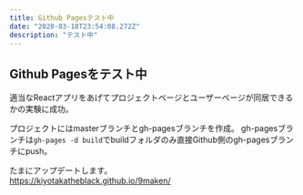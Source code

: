 ```yaml
---
title: Github Pagesテスト中
date: "2020-03-18T23:54:08.272Z"
description: "テスト中"
---
```


## Github Pagesをテスト中
適当なReactアプリをあげてプロジェクトページとユーザーページが同居できるかの実験に成功。

プロジェクトにはmasterブランチとgh-pagesブランチを作成。
gh-pagesブランチは`gh-pages -d build`でbuildフォルダのみ直接Github側のgh-pagesブランチにpush。  
  
たまにアップデートします。  
https://kiyotakatheblack.github.io/9maken/
